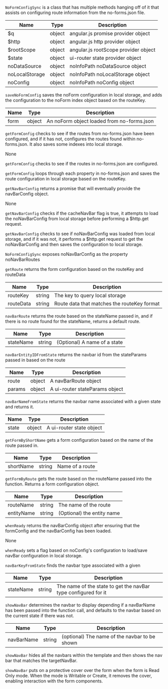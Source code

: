 
`NoFormConfigSync` is a class that has multiple methods hanging off of it that assists on
configuring route information from the no-forms.json file.


|Name|Type|Description|
|----|----|-----------|
|$q|object|angular.js promise provider object|
|$http|object|angular.js http provider object|
|$rootScope|object|angular.js rootScope provider object|
|$state|object|ui-router state provider object|
|noDataSource|object|noInfoPath noDataSource object|
|noLocalStorage|object|noInfoPath noLocalStorage object|
|noConfig|object|noInfoPath noConfig object|



`saveNoFormConfig` saves the noForm configuration in local storage, and adds
the configuration to the noForm index object based on the routeKey.


|Name|Type|Description|
|----|----|-----------|
|form|object|An noForm object loaded from no-forms.json|



`getFormConfig` checks to see if the routes from no-forms.json have
been configured, and if it has not, configures the routes found
within no-forms.json. It also saves some indexes into local storage.


None


`getFormConfig` checks to see if the routes in no-forms.json are
configured.

`getFormConfig` loops through each property in no-forms.json
and saves the route configuration in local storage based on
the routeKey.


`getNavBarConfig` returns a promise that will eventually provide the
navBarConfig object.


None


`getNavBarConfig` checks if the cacheNavBar flag is true, it
attempts to load the noNavBarConfig from local storage before
performing a $http.get request.

`getNavBarConfig` checks to see if noNavBarConfig was loaded from
local storage, and if it was not, it performs a $http.get request
to get the noNavBarConfig and then saves the configuration to
local storage.

`NoFormConfigSync` exposes noNavBarConfig as the property noNavBarRoutes


`getRoute` returns the form configuration based on the routeKey and routeData


|Name|Type|Description|
|----|----|-----------|
|routeKey|string|The key to query local storage|
|routeData|string|Route data that matches the routeKey format|



`navBarRoute` returns the route based on the stateName passed in, and
if there is no route found for the stateName, returns a default route.


|Name|Type|Description|
|----|----|-----------|
|stateName|string|(Optional) A name of a state|



`navBarEntityIDFromState` returns the navbar id from the stateParams
passed in based on the route


|Name|Type|Description|
|----|----|-----------|
|route|object|A navBarRoute object|
|params|object|A ui-router stateParams object|



`navBarNameFromState` returns the navbar name associated with a given
state and returns it.


|Name|Type|Description|
|----|----|-----------|
|state|object|A ui-router state object|



`getFormByShortName` gets a form configuration based on the name of the route
passed in.


|Name|Type|Description|
|----|----|-----------|
|shortName|string|Name of a route|



`getFormByRoute` gets the route based on the routeName passed into
the function. Returns a form configuration object.


|Name|Type|Description|
|----|----|-----------|
|routeName|string|The name of the route|
|entityName|string|(Optional) the entity name|



`whenReady` returns the navBarConfig object after ensuring that the formConfig
and the navBarConfig has been loaded.


None


`whenReady` sets a flag based on noConfig's configuration to load/save
navBar configuration in local storage.


`navBarKeyFromState` finds the navbar type associated with a given


|Name|Type|Description|
|----|----|-----------|
|stateName|string|The name of the state to get the navBar type configured for it|




`showNavBar` determines the navbar to display depending if a
navBarName has been passed into the function call, and defaults to
the navbar based on the current state if there was not.


|Name|Type|Description|
|----|----|-----------|
|navBarName|string|(optional) The name of the navbar to be shown|


`showNavBar` hides all the navbars within the template and then
shows the nav bar that matches the targetNavBar.

`showNavBar` puts on a protective cover over the form when the
form is Read Only mode. When the mode is Writable or Create,
it removes the cover, enabling interaction with the form
components.

